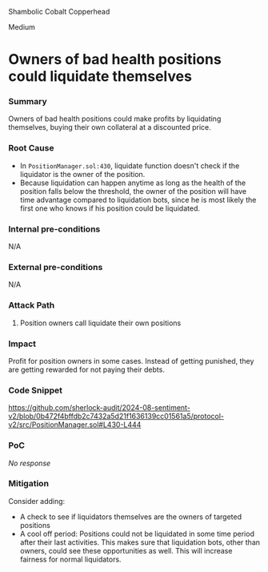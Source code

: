 Shambolic Cobalt Copperhead

Medium

# Owners of bad health positions could liquidate themselves

### Summary

Owners of bad health positions could make profits by liquidating themselves, buying their own collateral at a discounted price.

### Root Cause

- In `PositionManager.sol:430`, liquidate function doesn't check if  the liquidator is the owner of the position.
- Because liquidation can happen anytime as long as the health of the position falls below the threshold, the owner of the position will have time advantage compared to liquidation bots, since he is most likely the first one who knows if his position could be liquidated. 

### Internal pre-conditions

N/A

### External pre-conditions

N/A

### Attack Path

1. Position owners call liquidate their own positions

### Impact

Profit for position owners in some cases. Instead of getting punished, they are getting rewarded for not paying their debts.

### Code Snippet
https://github.com/sherlock-audit/2024-08-sentiment-v2/blob/0b472f4bffdb2c7432a5d21f1636139cc01561a5/protocol-v2/src/PositionManager.sol#L430-L444
### PoC

_No response_

### Mitigation

Consider adding:
- A check to see if liquidators themselves are the owners of targeted positions
- A cool off period: Positions could not be liquidated in some time period after their last activities. This makes sure that liquidation bots, other than owners, could see these opportunities as well. This will increase fairness for normal liquidators. 